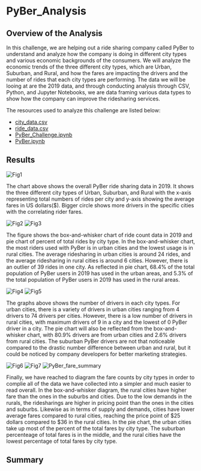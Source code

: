# PyBer_Analysis

## Overview of the Analysis

In this challenge, we are helping out a ride sharing company called PyBer to understand and analyze how the company is doing in different city types and various economic backgrounds of the consumers. We will analyze the economic trends of the three different city types, which are Urban, Suburban, and Rural, and how the fares are impacting the drivers and the number of rides that each city types are performing. The data we will be looing at are the 2019 data, and through conducting analysis through CSV, Python, and Jupyter Notebooks, we are data framing various data types to show how the company can improve the ridesharing services.

The resources used to analyze this challenge are listed below:
- [city_data.csv](https://github.com/johnl9152/PyBer_Analysis/files/7610068/city_data.csv)
- [ride_data.csv](https://github.com/johnl9152/PyBer_Analysis/files/7610069/ride_data.csv)
- [PyBer_Challenge.ipynb](https://github.com/johnl9152/PyBer_Analysis/blob/main/PyBer_Challenge.ipynb)
- [PyBer.ipynb](https://github.com/johnl9152/PyBer_Analysis/blob/main/PyBer.ipynb)

## Results
![Fig1](https://user-images.githubusercontent.com/92328984/143669411-7700d440-9c22-4c9b-ab0e-e43e35a5d079.png)

The chart above shows the overall PyBer ride sharing data in 2019. It shows the three different city types of Urban, Suburban, and Rural with the x-axis representing total numbers of rides per city and y-axis showing the average fares in US dollars($). Bigger circle shows more drivers in the specific cities with the correlating rider fares.

![Fig2](https://user-images.githubusercontent.com/92328984/143617972-2aadc67b-6b19-4a5f-a921-cd22a01f523b.png)
![Fig3](https://user-images.githubusercontent.com/92328984/143618571-772f0bfc-37e7-4087-91a9-ba5a733188c0.png)

The figure shows the box-and-whisker chart of ride count data in 2019 and pie chart of percent of total rides by city type. In the box-and-whisker chart, the most riders used with PyBer is in urban cities and the lowest usage is in rural cities. The average ridesharing in urban cities is around 24 rides, and the average ridesharing in rural cities is around 6 cities. However, there is an outlier of 39 rides in one city. As reflected in pie chart, 68.4% of the total population of PyBer users in 2019 has used in the urban areas, and 5.3% of the total population of PyBer users in 2019 has used in the rural areas. 

![Fig4](https://user-images.githubusercontent.com/92328984/143618595-00cfa87e-80a4-45c7-bcb0-88fb522e6865.png)
![Fig5](https://user-images.githubusercontent.com/92328984/143618610-542d2bb8-ead2-4bda-95a4-959ca06bf014.png)

The graphs above shows the number of drivers in each city types. For urban cities, there is a variety of drivers in urban cities ranging from 4 drivers to 74 drivers per cities. However, there is a low number of drivers in rural cities, with maximum drivers of 9 in a city and the lowest of 0 PyBer driver in a city. The pie chart will also be reflected from the box-and-whisker chart, with 80.9% drivers are from urban cities and 2.6% drivers from rural cities. The suburban PyBer drivers are not that noticeable compared to the drastic number difference between urban and rural, but it could be noticed by company developers for better marketing strategies.

![Fig6](https://user-images.githubusercontent.com/92328984/143669419-dc61c0d9-83c8-43b2-b47a-4e3ebcdde9e8.png)
![Fig7](https://user-images.githubusercontent.com/92328984/143669423-399fc803-ad64-440a-a454-948c75145bff.png)
![PyBer_fare_summary](https://user-images.githubusercontent.com/92328984/143669472-eb938273-ffe3-4b6e-8bdf-0ad6be712d9b.png)

Finally, we have reached to diagram the fare counts by city types in order to complie all of the data we have collected into a simpler and much easier to read overall. In the box-and-whisker diagram, the rural cities have higher fare than the ones in the suburbs and cities. Due to the low demands in the rurals, the ridesharings are higher in pricing point than the ones in the cities and suburbs. Likewise as in terms of supply and demands, cities have lower average fares compared to rural cities, reaching the price point of $25 dollars compared to $36 in the rural cities. In the pie chart, the urban cities take up most of the percent of the total fares by city type. The suburban percenteage of total fares is in the middle, and the rural cities have the lowest percentage of total fares by city type.

## Summary
